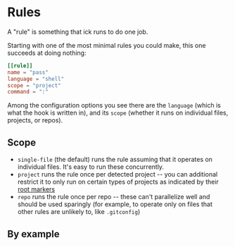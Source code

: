 # Rules

A "rule" is something that ick runs to do one job.

Starting with one of the most minimal rules you could make, this one succeeds at
doing nothing:

```toml
[[rule]]
name = "pass"
language = "shell"
scope = "project"
command = ":"
```

Among the configuration options you see there are the `language` (which is what
the hook is written in), and its `scope` (whether it runs on individual files,
projects, or repos).



## Scope

* `single-file` (the default) runs the rule assuming that it operates on
  individual files.  It's easy to run these concurrently.
* `project` runs the rule once per detected project -- you can additional
  restrict it to only run on certain types of projects as indicated by their
  [root markers](root_markers.md)
* `repo` runs the rule once per repo -- these can't parallelize well and should
  be used sparingly (for example, to operate only on files that other rules are
  unlikely to, like `.gitconfig`)

## By example


